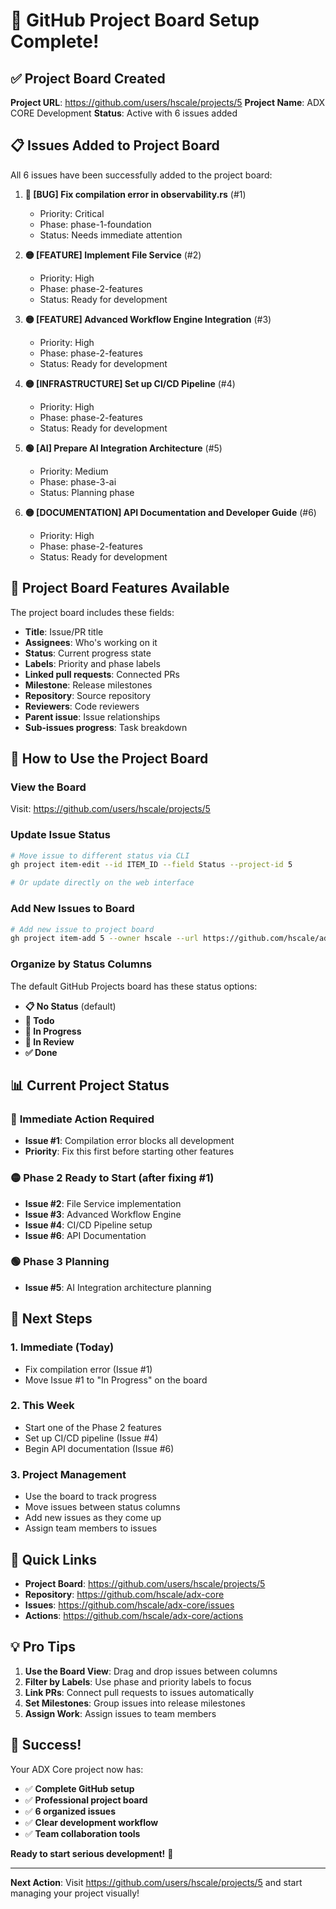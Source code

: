 # 🎯 GitHub Project Board Setup Complete!

## ✅ **Project Board Created**

**Project URL**: https://github.com/users/hscale/projects/5
**Project Name**: ADX CORE Development
**Status**: Active with 6 issues added

## 📋 **Issues Added to Project Board**

All 6 issues have been successfully added to the project board:

1. **🔴 [BUG] Fix compilation error in observability.rs** (#1)
   - Priority: Critical
   - Phase: phase-1-foundation
   - Status: Needs immediate attention

2. **🟡 [FEATURE] Implement File Service** (#2)
   - Priority: High
   - Phase: phase-2-features
   - Status: Ready for development

3. **🟡 [FEATURE] Advanced Workflow Engine Integration** (#3)
   - Priority: High
   - Phase: phase-2-features
   - Status: Ready for development

4. **🟡 [INFRASTRUCTURE] Set up CI/CD Pipeline** (#4)
   - Priority: High
   - Phase: phase-2-features
   - Status: Ready for development

5. **🟢 [AI] Prepare AI Integration Architecture** (#5)
   - Priority: Medium
   - Phase: phase-3-ai
   - Status: Planning phase

6. **🟡 [DOCUMENTATION] API Documentation and Developer Guide** (#6)
   - Priority: High
   - Phase: phase-2-features
   - Status: Ready for development

## 🔧 **Project Board Features Available**

The project board includes these fields:
- **Title**: Issue/PR title
- **Assignees**: Who's working on it
- **Status**: Current progress state
- **Labels**: Priority and phase labels
- **Linked pull requests**: Connected PRs
- **Milestone**: Release milestones
- **Repository**: Source repository
- **Reviewers**: Code reviewers
- **Parent issue**: Issue relationships
- **Sub-issues progress**: Task breakdown

## 🚀 **How to Use the Project Board**

### View the Board
Visit: https://github.com/users/hscale/projects/5

### Update Issue Status
```bash
# Move issue to different status via CLI
gh project item-edit --id ITEM_ID --field Status --project-id 5

# Or update directly on the web interface
```

### Add New Issues to Board
```bash
# Add new issue to project board
gh project item-add 5 --owner hscale --url https://github.com/hscale/adx-core/issues/NEW_ISSUE_NUMBER
```

### Organize by Status Columns
The default GitHub Projects board has these status options:
- **📋 No Status** (default)
- **📝 Todo**
- **🚧 In Progress**
- **👀 In Review**
- **✅ Done**

## 📊 **Current Project Status**

### 🔴 **Immediate Action Required**
- **Issue #1**: Compilation error blocks all development
- **Priority**: Fix this first before starting other features

### 🟡 **Phase 2 Ready to Start** (after fixing #1)
- **Issue #2**: File Service implementation
- **Issue #3**: Advanced Workflow Engine
- **Issue #4**: CI/CD Pipeline setup
- **Issue #6**: API Documentation

### 🟢 **Phase 3 Planning**
- **Issue #5**: AI Integration architecture planning

## 🎯 **Next Steps**

### 1. **Immediate (Today)**
- Fix compilation error (Issue #1)
- Move Issue #1 to "In Progress" on the board

### 2. **This Week**
- Start one of the Phase 2 features
- Set up CI/CD pipeline (Issue #4)
- Begin API documentation (Issue #6)

### 3. **Project Management**
- Use the board to track progress
- Move issues between status columns
- Add new issues as they come up
- Assign team members to issues

## 🔗 **Quick Links**

- **Project Board**: https://github.com/users/hscale/projects/5
- **Repository**: https://github.com/hscale/adx-core
- **Issues**: https://github.com/hscale/adx-core/issues
- **Actions**: https://github.com/hscale/adx-core/actions

## 💡 **Pro Tips**

1. **Use the Board View**: Drag and drop issues between columns
2. **Filter by Labels**: Use phase and priority labels to focus
3. **Link PRs**: Connect pull requests to issues automatically
4. **Set Milestones**: Group issues into release milestones
5. **Assign Work**: Assign issues to team members

## 🎉 **Success!**

Your ADX Core project now has:
- ✅ **Complete GitHub setup**
- ✅ **Professional project board**
- ✅ **6 organized issues**
- ✅ **Clear development workflow**
- ✅ **Team collaboration tools**

**Ready to start serious development!** 🚀

---

**Next Action**: Visit https://github.com/users/hscale/projects/5 and start managing your project visually!